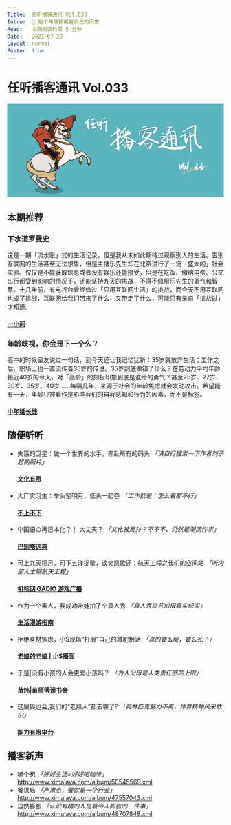 ```yaml
---
Title:  任听播客通讯 Vol.033
Intro:  📖 每个角落都藏着自己的历史
Read:   本期阅读约需 5 分钟
Date:   2021-07-29
Layout: normal
Poster: true
---
```


# 任听播客通讯 Vol.033
![](./img/vol_033_small.png)


## 本期推荐

### 下水道罗曼史
这是一期「流水账」式的生活记录，但是我从未如此期待过观察别人的生活。告别互联网的生活甚至无法想象，但是主播乐先生却在北京进行了一场「盛大的」社会实验。仅仅是不能获取信息或者没有娱乐还能接受，但是在吃饭、缴纳电费、公交出行都受到影响的情况下，还能坚持九天的挑战，不得不佩服乐先生的勇气和智慧。十几年前，有电视台曾经做过「只用互联网生活」的挑战，而今天不用互联网也成了挑战，互联网给我们带来了什么，又带走了什么，可能只有亲自「挑战过」才知道。
#### [一小间](http://www.ximalaya.com/album/45309534.xml)

### 年龄歧视，你会是下一个么？
高中的时候室友说过一句话，到今天还让我记忆犹新：35岁就放弃生活；工作之后，职场上也一直流传着35岁的传说。35岁到底做错了什么？在劳动力平均年龄接近40岁的今天，对「高龄」的刻板印象到底是谁给的勇气？甚至25岁、27岁、30岁、35岁、40岁……每隔几年，来源于社会的年龄焦虑就会发动攻击。希望能有一天，年龄只被看作是影响我们的自我感知和行为的因素，而不是标签。
#### [中年延长线](http://www.ximalaya.com/album/45756418.xml)


## 随便听听

* 失落的卫星：做一个世界的水手，奔赴所有的码头 _「请自行搜索一下作者刘子超的照片」_
  #### [文化有限](http://www.ximalaya.com/album/29887212.xml)
* 大厂实习生：举头望明月，低头一起卷 _「工作就是：怎么着都不行」_
  #### [不上不下](http://www.ximalaya.com/album/41369730.xml)
* 中国語の再日本化？！ 大丈夫？ _「文化被反扑？不不不，仍然是潮流作祟」_
  #### [巴别塔词典](https://feeds.redcircle.com/c87caf51-6ccc-4392-b474-207a9d17c730)
* 可上九天揽月，可下五洋捉鳖，谈笑凯歌还：航天工程之我们的空间站  _「听内部人士聊航天工程」_
  #### [机核网 GADIO 游戏广播](http://feed.tangsuanradio.com/gadio.xml)
* 作为一个素人，我成功带娃拍了个真人秀 _「真人秀综艺拍摄真实纪实」_
  #### [生活漫游指南](https://rss.shenghuomanyou.com/shenghuomanyou.xml)
* 拒绝身材焦虑，小S现场“打假”自己的减肥狠话 _「真的要么瘦，要么死？」_
  #### [老娘的老娘 | 小S播客](https://getpodcast.xyz/data/ximalaya/49006588.xml)
* 于是|没有小孩的人会更爱小孩吗？ _「为人父母是人类责任感的上限」_
  #### [苗炜|苗师傅读书会](http://rss.lizhi.fm/rss/185386582.xml)
* 这届奥运会,我们的“老熟人”都去哪了? _「奥林匹克魅力不再，体育精神风采依旧」_
  #### [能力有限电台](https://s1.proxy.wavpub.com/nlyx.xml)


## 播客新声

* 听个想 _「好好生活=好好喝咖啡」_  
  http://www.ximalaya.com/album/50545569.xml
* 餐谋局 _「严肃点，餐饮是一个行业」_  
  http://www.ximalaya.com/album/47557043.xml
* 自然膨胀 _「认识有趣的人是最令人膨胀的一件事」_  
  http://www.ximalaya.com/album/48707848.xml
